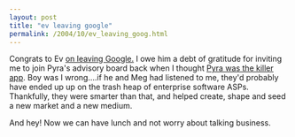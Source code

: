 ```yaml
---
layout: post
title: "ev leaving google"
permalink: /2004/10/ev_leaving_goog.html
---
```


<p>Congrats to Ev <a title="evhead: Next?" href="http://www.evhead.com/2004/10/next.asp">on leaving Google.</a>  I owe him a debt of gratitude for inviting me to join Pyra's advisory board back when I thought <a href="http://www.theobvious.com/archive/2000/05/01.html">Pyra was the killer app</a>.  Boy was I wrong....if he and Meg had listened to me, they'd probably have ended up up on the trash heap of enterprise software ASPs.  Thankfully, they were smarter than that, and helped create, shape and seed a new market and a new medium.</p>

<p>And hey!  Now we can have lunch and not worry about talking business.</p>


